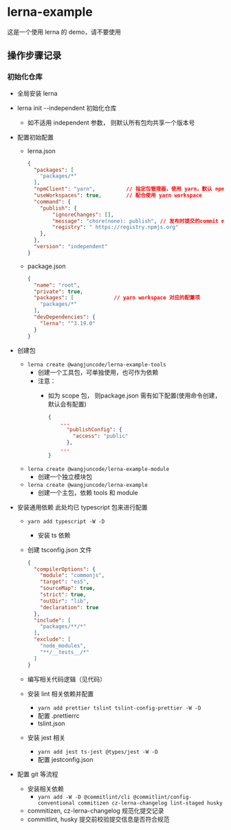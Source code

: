 # lerna-example
这是一个使用 lerna 的 demo，请不要使用

## 操作步骤记录

### 初始化仓库
* 全局安装 lerna 
* lerna init --independent 初始化仓库
	* 如不适用 independent 参数， 则默认所有包均共享一个版本号
* 配置初始配置
	* lerna.json 
		
		```json
		{
		  "packages": [
		    "packages/*"
		  ],
		  "npmClient": "yarn",			// 指定包管理器，使用 yarn，默认 npm
		  "useWorkspaces": true,		// 配合使用 yarn workspace
		  "command": {
		  	"publish": {
		  		"ignoreChanges": [],
		  		"message": "chore(none): publish", // 发布时提交的commit message
		  		"registry": " https://registry.npmjs.org"
		  	},
		  },
		  "version": "independent"
		}

		```
	* package.json
		
		```json
		{
		  "name": "root",
		  "private": true,
		  "packages": [				// yarn workspace 对应的配置项
		    "packages/*"
		  ],
		  "devDependencies": {
		    "lerna": "^3.19.0"
		  }
		}
		``` 
* 创建包
	* `lerna create @wangjuncode/lerna-example-tools`
		* 创建一个工具包，可单独使用，也可作为依赖
		* 注意：
			* 如为 scope 包， 则package.json 需有如下配置(使用命令创建，默认会有配置)
				
				```json
				{
					...
					  "publishConfig": {
					    "access": "public"
					  },
					...
				}
				```
	* `lerna create @wangjuncode/lerna-example-module`
		* 创建一个独立模块包
	* `lerna create @wangjuncode/lerna-example`
		* 创建一个主包，依赖 tools 和 module
* 安装通用依赖
	此处均已 typescript 包来进行配置
	
	* `yarn add typescript -W -D`
		* 安装 ts 依赖
	* 创建 tsconfig.json 文件
		
		```json
		{
		  "compilerOptions": {
		    "module": "commonjs",
		    "target": "es5",
		    "sourceMap": true,
		    "strict": true,
		    "outDir": "lib",
		    "declaration": true
		  },
		  "include": [
		    "packages/**/*"
		  ],
		  "exclude": [
		    "node_modules",
		    "**/__tests__/*"
		  ]
		}
		``` 
	* 编写相关代码逻辑（见代码）
	* 安装 lint 相关依赖并配置
		* `yarn add prettier tslint tslint-config-prettier -W -D`
		* 配置 .prettierrc
		* tslint.json
	* 安装 jest 相关
		* `yarn add jest ts-jest @types/jest -W -D`
		* 配置 jestconfig.json
	
* 配置 git 等流程
	* 安装相关依赖
		* `yarn add -W -D @commitlint/cli @commitlint/config-conventional commitizen cz-lerna-changelog lint-staged husky`
	* commitizen, cz-lerna-changelog 规范化提交记录
	* commitlint, husky 提交前校验提交信息是否符合规范
